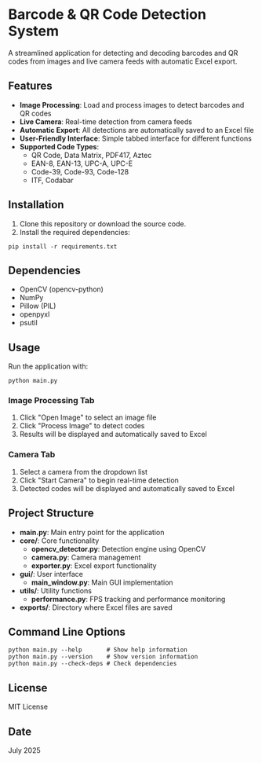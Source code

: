# Barcode & QR Code Detection System

A streamlined application for detecting and decoding barcodes and QR codes from images and live camera feeds with automatic Excel export.

## Features

- **Image Processing**: Load and process images to detect barcodes and QR codes
- **Live Camera**: Real-time detection from camera feeds
- **Automatic Export**: All detections are automatically saved to an Excel file
- **User-Friendly Interface**: Simple tabbed interface for different functions
- **Supported Code Types**: 
  - QR Code, Data Matrix, PDF417, Aztec
  - EAN-8, EAN-13, UPC-A, UPC-E
  - Code-39, Code-93, Code-128
  - ITF, Codabar

## Installation

1. Clone this repository or download the source code.
2. Install the required dependencies:
```
pip install -r requirements.txt
```

## Dependencies

- OpenCV (opencv-python)
- NumPy
- Pillow (PIL)
- openpyxl
- psutil

## Usage

Run the application with:
```
python main.py
```

### Image Processing Tab

1. Click "Open Image" to select an image file
2. Click "Process Image" to detect codes
3. Results will be displayed and automatically saved to Excel

### Camera Tab

1. Select a camera from the dropdown list
2. Click "Start Camera" to begin real-time detection
3. Detected codes will be displayed and automatically saved to Excel

## Project Structure

- **main.py**: Main entry point for the application
- **core/**: Core functionality
  - **opencv_detector.py**: Detection engine using OpenCV
  - **camera.py**: Camera management
  - **exporter.py**: Excel export functionality
- **gui/**: User interface
  - **main_window.py**: Main GUI implementation
- **utils/**: Utility functions
  - **performance.py**: FPS tracking and performance monitoring
- **exports/**: Directory where Excel files are saved

## Command Line Options

```
python main.py --help       # Show help information
python main.py --version    # Show version information
python main.py --check-deps # Check dependencies
```

## License

MIT License

## Date

July 2025
#
